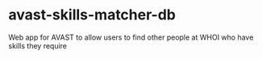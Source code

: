 # avast-skills-matcher-db
Web app for AVAST to allow users to find other people at WHOI who have skills they require
